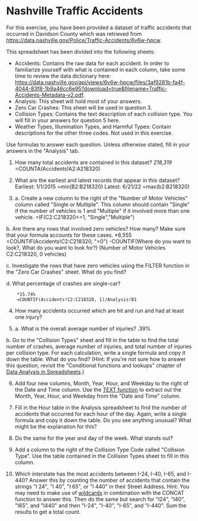 # Nashville Traffic Accidents

For this exercise, you have been provided a dataset of traffic accidents that occurred in Davidson County which was retrieved from https://data.nashville.gov/Police/Traffic-Accidents/6v6w-hpcw. 

This spreadsheet has been divided into the following sheets:
* Accidents: Contains the raw data for each accident. In order to familiarize yourself with what is contained in each column, take some time to review the data dictionary here: https://data.nashville.gov/api/views/6v6w-hpcw/files/3af9281b-fa4f-4044-83f8-1b9a46cc6e95?download=true&filename=Traffic-Accidents-Metadata-v2.pdf.
* Analysis: This sheet will hold most of your answers.
* Zero Car Crashes: This sheet will be used in question 3.
* Collision Types: Contains the text description of each collision type. You will fill in your answers for question 5 here.
* Weather Types, Illumination Types, and Harmful Types: Contain descriptions for the other three codes. Not used in this exercise.

Use formulas to answer each question. Unless otherwise stated, fill in your answers in the "Analysis" tab.

1. How many total accidents are contained in this dataset? 
	*218,319*
	=COUNTA(Accidents!A2:A218320)

2. What are the earliest and latest records that appear in this dataset?
	Earliest: 1/1/2015 
			=min(B2:B218320)
	Latest: 6/21/22 
			=max(b2:B218320)
				

3. a. Create a new column to the right of the "Number of Motor Vehicles" column called "Single or Multiple". This column should contain "Single" if the number of vehicles is 1 and "Multiple" if it involved more than one vehicle. 
		=IF(C2:C218320<=1, "Single","Multiple") 


b. Are there any rows that involved zero vehicles? How many? Make sure that your formula accounts for these cases. 
		*8,555
		=COUNTIF(Accidents!$C$2:$C$218320, "=0")
			-COUNTIF(Where do you want to look?, What do you want to look for?)
				(Number of Motor Vehicles C2:C218320, 0 vehicles)		
		
 
c. Investigate the rows that have zero vehicles using the FILTER function in the "Zero Car Crashes" sheet. What do you find?  



d. What percentage of crashes are single-car?

		*15.74%
		=COUNTIF(Accidents!C2:C218320, 1)/Analysis!B1

4. How many accidents occurred which are hit and run and had at least one injury?

5. a. What is the overall average number of injuries?  .39%


b. Go to the "Collision Types" sheet and fill in the table to find the total number of crashes, average number of injuries, and total number of injuries per collision type. For each calculation, write a single formula and copy it down the table. What do you find? (Hint: If you're not sure how to answer this question, revisit the "Conditional functions and lookups" chapter of [Data Analysis in Spreadsheets](https://app.datacamp.com/learn/courses/data-analysis-in-spreadsheets).)

6. Add four new columns, Month, Year, Hour, and Weekday to the right of the Date and Time column. Use the [TEXT function](https://support.microsoft.com/en-us/office/text-function-20d5ac4d-7b94-49fd-bb38-93d29371225c) to extract out the Month, Year, Hour, and Weekday from the "Date and Time" column.  

7. Fill in the Hour table in the Analysis spreadsheet to find the number of accidents that occurred for each hour of the day. Again, write a single formula and copy it down the table. Do you see anything unusual? What might be the explanation for this?

8. Do the same for the year and day of the week. What stands out?

9. Add a column to the right of the Collision Type Code called "Collision Type". Use the table contained in the Collision Types sheet to fill in this column. 

10. Which interstate has the most accidents between I-24, I-40, I-65, and I-440? Answer this by counting the number of accidents that contain the strings "I 24", "I 40", "I 65", or "I 440" in their Street Address. Hint: You may need to make use of [wildcards](https://support.microsoft.com/en-us/office/using-wildcard-characters-in-searches-ef94362e-9999-4350-ad74-4d2371110adb) in combination with the CONCAT function to answer this. Then do the same but search for "I24", "I40", "I65", and "I440" and then "I-24", "I-40", "I-65", and "I-440". Sum the results to get a total count. 